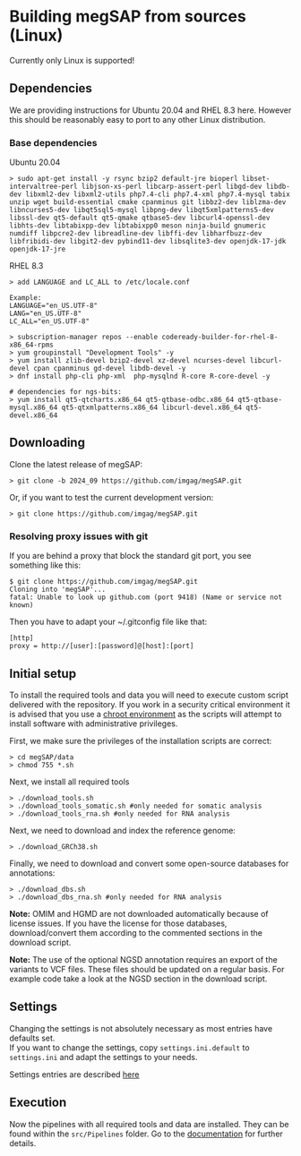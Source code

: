 # Building megSAP from sources (Linux)

Currently only Linux is supported!  

## Dependencies

We are providing instructions for Ubuntu 20.04 and RHEL 8.3 here. However this should be reasonably easy to port to any other Linux distribution.

### Base dependencies

Ubuntu 20.04

	> sudo apt-get install -y rsync bzip2 default-jre bioperl libset-intervaltree-perl libjson-xs-perl libcarp-assert-perl libgd-dev libdb-dev libxml2-dev libxml2-utils php7.4-cli php7.4-xml php7.4-mysql tabix unzip wget build-essential cmake cpanminus git libbz2-dev liblzma-dev libncurses5-dev libqt5sql5-mysql libpng-dev libqt5xmlpatterns5-dev libssl-dev qt5-default qt5-qmake qtbase5-dev libcurl4-openssl-dev libhts-dev libtabixpp-dev libtabixpp0 meson ninja-build gnumeric numdiff libpcre2-dev libreadline-dev libffi-dev libharfbuzz-dev libfribidi-dev libgit2-dev pybind11-dev libsqlite3-dev openjdk-17-jdk openjdk-17-jre
    
RHEL 8.3

	> add LANGUAGE and LC_ALL to /etc/locale.conf
    
	Example:
	LANGUAGE="en_US.UTF-8"
	LANG="en_US.UTF-8"
	LC_ALL="en_US.UTF-8"

	> subscription-manager repos --enable codeready-builder-for-rhel-8-x86_64-rpms
	> yum groupinstall "Development Tools" -y
	> yum install zlib-devel bzip2-devel xz-devel ncurses-devel libcurl-devel cpan cpanminus gd-devel libdb-devel -y
	> dnf install php-cli php-xml  php-mysqlnd R-core R-core-devel -y
 	
  	# dependencies for ngs-bits:
 	> yum install qt5-qtcharts.x86_64 qt5-qtbase-odbc.x86_64 qt5-qtbase-mysql.x86_64 qt5-qtxmlpatterns.x86_64 libcurl-devel.x86_64 qt5-devel.x86_64
    
## Downloading

Clone the latest release of megSAP:

	> git clone -b 2024_09 https://github.com/imgag/megSAP.git

Or, if you want to test the current development version:

	> git clone https://github.com/imgag/megSAP.git

### Resolving proxy issues with git

If you are behind a proxy that block the standard git port, you see something like this:

    $ git clone https://github.com/imgag/megSAP.git
    Cloning into 'megSAP'...
    fatal: Unable to look up github.com (port 9418) (Name or service not known)

Then you have to adapt your ~/.gitconfig file like that:

    [http]
    proxy = http://[user]:[password]@[host]:[port]

## Initial setup

To install the required tools and data you will need to execute custom script delivered with the repository.
If you work in a security critical environment it is advised that you use a [chroot environment](https://help.ubuntu.com/community/BasicChroot) as the scripts will attempt to install software with administrative privileges.

First, we make sure the privileges of the installation scripts are correct:

	> cd megSAP/data
	> chmod 755 *.sh

Next, we install all required tools

	> ./download_tools.sh
	> ./download_tools_somatic.sh #only needed for somatic analysis
	> ./download_tools_rna.sh #only needed for RNA analysis

Next, we need to download and index the reference genome:
	
	> ./download_GRCh38.sh

Finally, we need to download and convert some open-source databases for annotations:

	> ./download_dbs.sh
	> ./download_dbs_rna.sh #only needed for RNA analysis

**Note:** OMIM and HGMD are not downloaded automatically because of license issues. If you have the license for those databases, download/convert them according to the commented sections in the download script.

**Note:** The use of the optional NGSD annotation requires an export of the variants to VCF files. These files should be updated on a regular basis. For example code take a look at the NGSD section in the download script.


## Settings

Changing the settings is not absolutely necessary as most entries have defaults set.  
If you want to change the settings, copy `settings.ini.default` to `settings.ini` and adapt the settings to your needs.  

Settings entries are described [here](settings.md)

## Execution

Now the pipelines with all required tools and data are installed. They can be found within the `src/Pipelines` folder. Go to the [documentation](../README.md) for further details.
